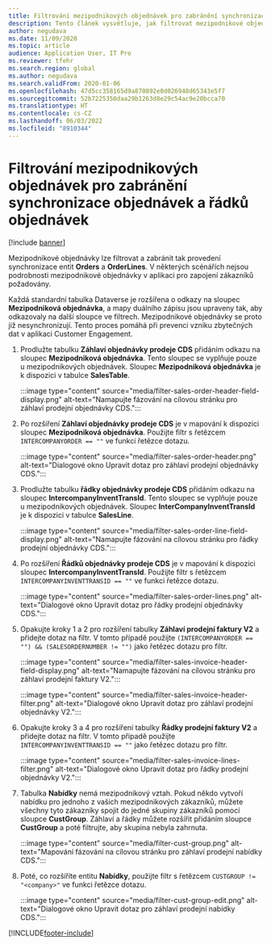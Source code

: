 ```yaml
---
title: Filtrování mezipodnikových objednávek pro zabránění synchronizace objednávek a řádků objednávek
description: Tento článek vysvětluje, jak filtrovat mezipodnikové objednávky tak, aby se entity Orders a OrderLines nesynchronizovaly.
author: negudava
ms.date: 11/09/2020
ms.topic: article
audience: Application User, IT Pro
ms.reviewer: tfehr
ms.search.region: global
ms.author: negudava
ms.search.validFrom: 2020-01-06
ms.openlocfilehash: 47d5cc358165d9a870892e0d026948d65343e5f7
ms.sourcegitcommit: 52b7225350daa29b1263d8e29c54ac9e20bcca70
ms.translationtype: HT
ms.contentlocale: cs-CZ
ms.lasthandoff: 06/03/2022
ms.locfileid: "8910344"
---
```

# <a name="filter-intercompany-orders-to-avoid-syncing-orders-and-orderlines"></a>Filtrování mezipodnikových objednávek pro zabránění synchronizace objednávek a řádků objednávek

[!include [banner](../../includes/banner.md)]

Mezipodnikové objednávky lze filtrovat a zabránit tak provedení synchronizace entit **Orders** a **OrderLines**. V některých scénářích nejsou podrobnosti mezipodnikové objednávky v aplikaci pro zapojení zákazníků požadovány.

Každá standardní tabulka Dataverse je rozšířena o odkazy na sloupec **Mezipodniková objednávka**, a mapy duálního zápisu jsou upraveny tak, aby odkazovaly na další sloupce ve filtrech. Mezipodnikové objednávky se proto již nesynchronizují. Tento proces pomáhá při prevenci vzniku zbytečných dat v aplikaci Customer Engagement.

1. Prodlužte tabulku **Záhlaví objednávky prodeje CDS** přidáním odkazu na sloupec **Mezipodniková objednávka**. Tento sloupec se vyplňuje pouze u mezipodnikových objednávek. Sloupec **Mezipodniková objednávka** je k dispozici v tabulce **SalesTable**.

    :::image type="content" source="media/filter-sales-order-header-field-display.png" alt-text="Namapujte fázování na cílovou stránku pro záhlaví prodejní objednávky CDS.":::

2. Po rozšíření **Záhlaví objednávky prodeje CDS** je v mapování k dispozici sloupec **Mezipodniková objednávka**. Použijte filtr s řetězcem `INTERCOMPANYORDER == ""` ve funkci řetězce dotazu.

    :::image type="content" source="media/filter-sales-order-header.png" alt-text="Dialogové okno Upravit dotaz pro záhlaví prodejní objednávky CDS.":::

3. Prodlužte tabulku **řádky objednávky prodeje CDS** přidáním odkazu na sloupec **IntercompanyInventTransId**. Tento sloupec se vyplňuje pouze u mezipodnikových objednávek. Sloupec **InterCompanyInventTransId** je k dispozici v tabulce **SalesLine**.

    :::image type="content" source="media/filter-sales-order-line-field-display.png" alt-text="Namapujte fázování na cílovou stránku pro řádky prodejní objednávky CDS.":::

4. Po rozšíření **Řádků objednávky prodeje CDS** je v mapování k dispozici sloupec **IntercompanyInventTransId**. Použijte filtr s řetězcem `INTERCOMPANYINVENTTRANSID == ""` ve funkci řetězce dotazu.

    :::image type="content" source="media/filter-sales-order-lines.png" alt-text="Dialogové okno Upravit dotaz pro řádky prodejní objednávky CDS.":::

5. Opakujte kroky 1 a 2 pro rozšíření tabulky **Záhlaví prodejní faktury V2** a přidejte dotaz na filtr. V tomto případě použijte `(INTERCOMPANYORDER == "") && (SALESORDERNUMBER != "")` jako řetězec dotazu pro filtr.

    :::image type="content" source="media/filter-sales-invoice-header-field-display.png" alt-text="Namapujte fázování na cílovou stránku pro záhlaví prodejní faktury V2.":::

    :::image type="content" source="media/filter-sales-invoice-header-filter.png" alt-text="Dialogové okno Upravit dotaz pro záhlaví prodejní objednávky V2.":::

6. Opakujte kroky 3 a 4 pro rozšíření tabulky **Řádky prodejní faktury V2** a přidejte dotaz na filtr. V tomto případě použijte `INTERCOMPANYINVENTTRANSID == ""` jako řetězec dotazu pro filtr.

    :::image type="content" source="media/filter-sales-invoice-lines-filter.png" alt-text="Dialogové okno Upravit dotaz pro řádky prodejní objednávky V2.":::

7. Tabulka **Nabídky** nemá mezipodnikový vztah. Pokud někdo vytvoří nabídku pro jednoho z vašich mezipodnikových zákazníků, můžete všechny tyto zákazníky spojit do jedné skupiny zákazníků pomocí sloupce **CustGroup**. Záhlaví a řádky můžete rozšířit přidáním sloupce **CustGroup** a poté filtrujte, aby skupina nebyla zahrnuta.

    :::image type="content" source="media/filter-cust-group.png" alt-text="Mapování fázování na cílovou stránku pro záhlaví prodejní nabídky CDS.":::

8. Poté, co rozšíříte entitu **Nabídky**, použijte filtr s řetězcem `CUSTGROUP != "<company>"` ve funkci řetězce dotazu.

    :::image type="content" source="media/filter-cust-group-edit.png" alt-text="Dialogové okno Upravit dotaz pro záhlaví prodejní nabídky CDS.":::


[!INCLUDE[footer-include](../../../../includes/footer-banner.md)]
